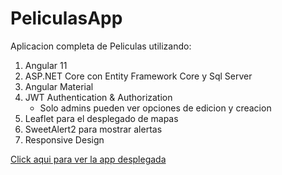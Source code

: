 # PeliculasApp

Aplicacion completa de Peliculas utilizando:

1. Angular 11
2. ASP.NET Core con Entity Framework Core y Sql Server
3. Angular Material
4. JWT Authentication & Authorization
    - Solo admins pueden ver opciones de edicion y creacion
5. Leaflet para el desplegado de mapas
6. SweetAlert2 para mostrar alertas
7. Responsive Design

[Click aqui para ver la app desplegada](https://peliculas-app-234.web.app)
